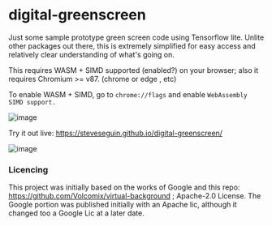 # digital-greenscreen
Just some sample prototype green screen code using Tensorflow lite. Unlite other packages out there, this is extremely simplified for easy access and relatively clear understanding of what's going on.

This requires WASM + SIMD supported (enabled?) on your browser; also it requires Chromium >= v87. (chrome or edge , etc)

To enable WASM + SIMD, go to `chrome://flags` and enable `WebAssembly SIMD support.`

![image](https://user-images.githubusercontent.com/2575698/112218135-c4372d00-8bf9-11eb-92a3-5d9c5e6cedbb.png)


Try it out live: https://steveseguin.github.io/digital-greenscreen/

![image](https://user-images.githubusercontent.com/2575698/112217687-34917e80-8bf9-11eb-9c5a-ff22297f6bd5.png)


### Licencing

This project was initially based on the works of Google and this repo: https://github.com/Volcomix/virtual-background ; Apache-2.0 License.
The Google portion was published initially with an Apache lic, although it changed too a Google Lic at a later date.


